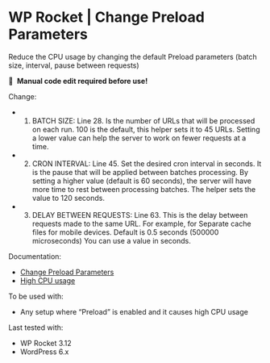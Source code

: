# WP Rocket | Change Preload Parameters

Reduce the CPU usage by changing the default Preload parameters (batch size, interval, pause between requests)


📝&#160;&#160;**Manual code edit required before use!**

Change: 
-  1) BATCH SIZE: Line 28. Is the number of URLs that will be processed on each run. 100 is the default, this helper sets it to 45 URLs. Setting a lower value can help the server to work on fewer requests at a time.

-  2) CRON INTERVAL: Line 45. Set the desired cron interval in seconds. It is the pause that will be applied between batches processing. By setting a higher value (default is 60 seconds), the server will have more time to rest between processing batches. The helper sets the value to 120 seconds.

-  3) DELAY BETWEEN REQUESTS: Line 63. This is the delay between requests made to the same URL. For example, for Separate cache files for mobile devices. Default is 0.5 seconds (500000 microseconds) You can use a value in seconds.

Documentation:
* [Change Preload Parameters](https://docs.wp-rocket.me/article/1715-customize-preload-parameters)
* [High CPU usage](https://docs.wp-rocket.me/article/48-high-cpu-usage#preload)

To be used with:
* Any setup where “Preload” is enabled and it causes high CPU usage

Last tested with:
* WP Rocket 3.12
* WordPress 6.x
